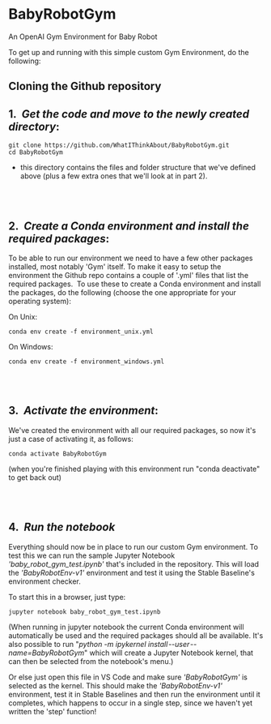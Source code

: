 # BabyRobotGym
An OpenAI Gym Environment for Baby Robot


To get up and running with this simple custom Gym Environment, do the following:


## Cloning the Github repository


## 1\.&nbsp; <b><i>Get the code and move to the newly created directory</b></i>:

`git clone https://github.com/WhatIThinkAbout/BabyRobotGym.git` <br>
`cd BabyRobotGym`

* this directory contains the files and folder structure that we've defined above (plus a few extra ones that we'll look at in part 2).

<br><br>
## 2\.&nbsp; <b><i>Create a Conda environment and install the required packages</b></i>:<br>

To be able to run our environment we need to have a few other packages installed, most notably 'Gym' itself. To make it easy to setup the environment the Github repo contains a couple of '.yml' files that list the required packages. 
To use these to create a Conda environment and install the packages, do the following (choose the one appropriate for your operating system):

On Unix:

`conda env create -f environment_unix.yml`<br>


On Windows: 

`conda env create -f environment_windows.yml`<br>


<br><br>
## 3\.&nbsp; <b><i>Activate the environment</b></i>:

We've created the environment with all our required packages, so now it's just a case of activating it, as follows:

`conda activate BabyRobotGym`<br>

(when you're finished playing with this environment run "conda deactivate" to get back out)


<br><br>
## 4\.&nbsp; <b><i>Run the notebook</b></i>

Everything should now be in place to run our custom Gym environment. To test this we can run the sample Jupyter Notebook <i>'baby_robot_gym_test.ipynb'</i> that's included in the repository. This will load the _'BabyRobotEnv-v1'_ environment and test it using the Stable Baseline's environment checker. 

To start this in a browser, just type:

`jupyter notebook baby_robot_gym_test.ipynb`<br>

(When running in jupyter notebook the current Conda environment will automatically be used and the required packages should all be available. It's also possible to run "<i>python -m ipykernel install --user --name=BabyRobotGym</i>" which will create a Jupyter Notebook kernel, that can then be selected from the notebook's menu.)

Or else just open this file in VS Code and make sure _'BabyRobotGym'_ is selected as the kernel. This should make the _'BabyRobotEnv-v1'_ environment, test it in Stable Baselines and then run the environment until it completes, which happens to occur in a single step, since we haven't yet written the 'step' function!
